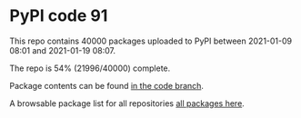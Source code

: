 # PyPI code 91

This repo contains 40000 packages uploaded to PyPI between 
2021-01-09 08:01 and 2021-01-19 08:07.

The repo is 54% (21996/40000) complete.

Package contents can be found [in the code branch](https://github.com/pypi-data/pypi-mirror-91/tree/code/packages).

A browsable package list for all repositories [all packages here](https://pypi-data.github.io/website/repositories/pypi-mirror-91).


